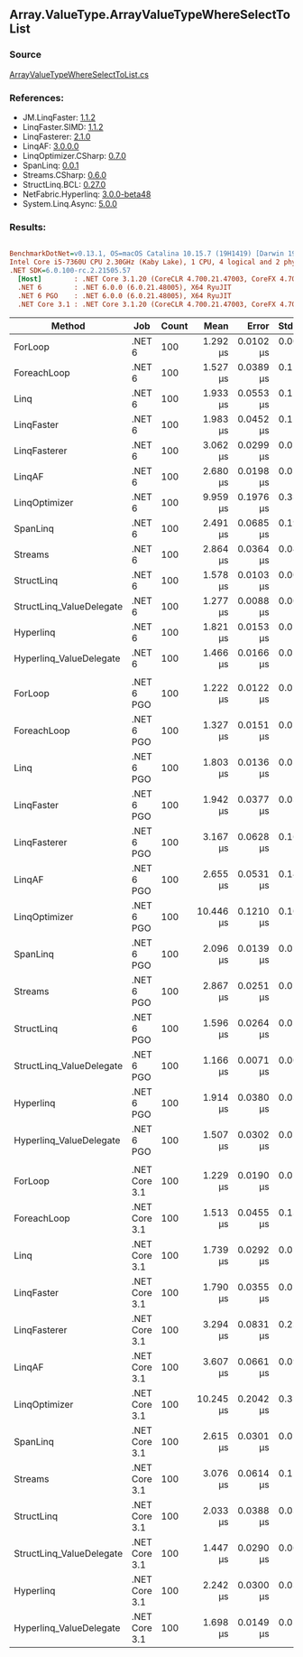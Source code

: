 ﻿## Array.ValueType.ArrayValueTypeWhereSelectToList

### Source
[ArrayValueTypeWhereSelectToList.cs](../LinqBenchmarks/Array/ValueType/ArrayValueTypeWhereSelectToList.cs)

### References:
- JM.LinqFaster: [1.1.2](https://www.nuget.org/packages/JM.LinqFaster/1.1.2)
- LinqFaster.SIMD: [1.1.2](https://www.nuget.org/packages/LinqFaster.SIMD/1.0.3)
- LinqFasterer: [2.1.0](https://www.nuget.org/packages/LinqFasterer/2.1.0)
- LinqAF: [3.0.0.0](https://www.nuget.org/packages/LinqAF/3.0.0.0)
- LinqOptimizer.CSharp: [0.7.0](https://www.nuget.org/packages/LinqOptimizer.CSharp/0.7.0)
- SpanLinq: [0.0.1](https://www.nuget.org/packages/SpanLinq/0.0.1)
- Streams.CSharp: [0.6.0](https://www.nuget.org/packages/Streams.CSharp/0.6.0)
- StructLinq.BCL: [0.27.0](https://www.nuget.org/packages/StructLinq/0.27.0)
- NetFabric.Hyperlinq: [3.0.0-beta48](https://www.nuget.org/packages/NetFabric.Hyperlinq/3.0.0-beta48)
- System.Linq.Async: [5.0.0](https://www.nuget.org/packages/System.Linq.Async/5.0.0)

### Results:
``` ini

BenchmarkDotNet=v0.13.1, OS=macOS Catalina 10.15.7 (19H1419) [Darwin 19.6.0]
Intel Core i5-7360U CPU 2.30GHz (Kaby Lake), 1 CPU, 4 logical and 2 physical cores
.NET SDK=6.0.100-rc.2.21505.57
  [Host]        : .NET Core 3.1.20 (CoreCLR 4.700.21.47003, CoreFX 4.700.21.47101), X64 RyuJIT
  .NET 6        : .NET 6.0.0 (6.0.21.48005), X64 RyuJIT
  .NET 6 PGO    : .NET 6.0.0 (6.0.21.48005), X64 RyuJIT
  .NET Core 3.1 : .NET Core 3.1.20 (CoreCLR 4.700.21.47003, CoreFX 4.700.21.47101), X64 RyuJIT


```
|                   Method |           Job | Count |      Mean |     Error |    StdDev |    Median |        Ratio | RatioSD |   Gen 0 |   Gen 1 | Allocated |
|------------------------- |-------------- |------ |----------:|----------:|----------:|----------:|-------------:|--------:|--------:|--------:|----------:|
|                  ForLoop |        .NET 6 |   100 |  1.292 μs | 0.0102 μs | 0.0090 μs |  1.290 μs |     baseline |         |  3.8605 |       - |      8 KB |
|              ForeachLoop |        .NET 6 |   100 |  1.527 μs | 0.0389 μs | 0.1110 μs |  1.515 μs | 1.15x slower |   0.08x |  3.8605 |       - |      8 KB |
|                     Linq |        .NET 6 |   100 |  1.933 μs | 0.0553 μs | 0.1597 μs |  1.925 μs | 1.62x slower |   0.11x |  3.9673 |       - |      8 KB |
|               LinqFaster |        .NET 6 |   100 |  1.983 μs | 0.0452 μs | 0.1274 μs |  1.946 μs | 1.51x slower |   0.08x |  6.4087 |       - |     13 KB |
|             LinqFasterer |        .NET 6 |   100 |  3.062 μs | 0.0299 μs | 0.0249 μs |  3.055 μs | 2.37x slower |   0.03x |  9.0332 |       - |     18 KB |
|                   LinqAF |        .NET 6 |   100 |  2.680 μs | 0.0198 μs | 0.0165 μs |  2.676 μs | 2.07x slower |   0.02x |  3.8605 |       - |      8 KB |
|            LinqOptimizer |        .NET 6 |   100 |  9.959 μs | 0.1976 μs | 0.3356 μs |  9.816 μs | 7.89x slower |   0.29x | 64.5142 |       - |    135 KB |
|                 SpanLinq |        .NET 6 |   100 |  2.491 μs | 0.0685 μs | 0.1986 μs |  2.518 μs | 1.95x slower |   0.11x |  3.8605 |       - |      8 KB |
|                  Streams |        .NET 6 |   100 |  2.864 μs | 0.0364 μs | 0.0433 μs |  2.847 μs | 2.21x slower |   0.02x |  4.1275 |       - |      8 KB |
|               StructLinq |        .NET 6 |   100 |  1.578 μs | 0.0103 μs | 0.0096 μs |  1.578 μs | 1.22x slower |   0.01x |  1.7281 |       - |      4 KB |
| StructLinq_ValueDelegate |        .NET 6 |   100 |  1.277 μs | 0.0088 μs | 0.0082 μs |  1.275 μs | 1.01x faster |   0.01x |  1.6804 |       - |      3 KB |
|                Hyperlinq |        .NET 6 |   100 |  1.821 μs | 0.0153 μs | 0.0143 μs |  1.815 μs | 1.41x slower |   0.02x |  1.6804 |       - |      3 KB |
|  Hyperlinq_ValueDelegate |        .NET 6 |   100 |  1.466 μs | 0.0166 μs | 0.0155 μs |  1.468 μs | 1.13x slower |   0.01x |  1.6804 |       - |      3 KB |
|                          |               |       |           |           |           |           |              |         |         |         |           |
|                  ForLoop |    .NET 6 PGO |   100 |  1.222 μs | 0.0122 μs | 0.0114 μs |  1.218 μs |     baseline |         |  3.8605 |       - |      8 KB |
|              ForeachLoop |    .NET 6 PGO |   100 |  1.327 μs | 0.0151 μs | 0.0141 μs |  1.320 μs | 1.09x slower |   0.01x |  3.8605 |       - |      8 KB |
|                     Linq |    .NET 6 PGO |   100 |  1.803 μs | 0.0136 μs | 0.0127 μs |  1.799 μs | 1.47x slower |   0.01x |  3.9673 |       - |      8 KB |
|               LinqFaster |    .NET 6 PGO |   100 |  1.942 μs | 0.0377 μs | 0.0353 μs |  1.939 μs | 1.59x slower |   0.03x |  6.4087 |       - |     13 KB |
|             LinqFasterer |    .NET 6 PGO |   100 |  3.167 μs | 0.0628 μs | 0.1699 μs |  3.121 μs | 2.66x slower |   0.13x |  9.0332 |       - |     18 KB |
|                   LinqAF |    .NET 6 PGO |   100 |  2.655 μs | 0.0531 μs | 0.1425 μs |  2.587 μs | 2.18x slower |   0.12x |  3.8605 |       - |      8 KB |
|            LinqOptimizer |    .NET 6 PGO |   100 | 10.446 μs | 0.1210 μs | 0.1073 μs | 10.443 μs | 8.54x slower |   0.13x | 64.5142 |       - |    135 KB |
|                 SpanLinq |    .NET 6 PGO |   100 |  2.096 μs | 0.0139 μs | 0.0123 μs |  2.091 μs | 1.71x slower |   0.02x |  3.8605 |       - |      8 KB |
|                  Streams |    .NET 6 PGO |   100 |  2.867 μs | 0.0251 μs | 0.0223 μs |  2.864 μs | 2.34x slower |   0.03x |  4.1275 |       - |      8 KB |
|               StructLinq |    .NET 6 PGO |   100 |  1.596 μs | 0.0264 μs | 0.0234 μs |  1.595 μs | 1.30x slower |   0.02x |  1.7281 |       - |      4 KB |
| StructLinq_ValueDelegate |    .NET 6 PGO |   100 |  1.166 μs | 0.0071 μs | 0.0059 μs |  1.167 μs | 1.05x faster |   0.01x |  1.6804 |       - |      3 KB |
|                Hyperlinq |    .NET 6 PGO |   100 |  1.914 μs | 0.0380 μs | 0.0337 μs |  1.901 μs | 1.57x slower |   0.03x |  1.6785 |       - |      3 KB |
|  Hyperlinq_ValueDelegate |    .NET 6 PGO |   100 |  1.507 μs | 0.0302 μs | 0.0762 μs |  1.497 μs | 1.25x slower |   0.04x |  1.6804 |       - |      3 KB |
|                          |               |       |           |           |           |           |              |         |         |         |           |
|                  ForLoop | .NET Core 3.1 |   100 |  1.229 μs | 0.0190 μs | 0.0149 μs |  1.229 μs |     baseline |         |  3.8605 |       - |      8 KB |
|              ForeachLoop | .NET Core 3.1 |   100 |  1.513 μs | 0.0455 μs | 0.1306 μs |  1.479 μs | 1.30x slower |   0.11x |  3.8605 |       - |      8 KB |
|                     Linq | .NET Core 3.1 |   100 |  1.739 μs | 0.0292 μs | 0.0286 μs |  1.737 μs | 1.41x slower |   0.03x |  3.9673 |       - |      8 KB |
|               LinqFaster | .NET Core 3.1 |   100 |  1.790 μs | 0.0355 μs | 0.0553 μs |  1.777 μs | 1.48x slower |   0.05x |  6.4087 |       - |     13 KB |
|             LinqFasterer | .NET Core 3.1 |   100 |  3.294 μs | 0.0831 μs | 0.2370 μs |  3.237 μs | 2.85x slower |   0.23x |  9.0332 |       - |     18 KB |
|                   LinqAF | .NET Core 3.1 |   100 |  3.607 μs | 0.0661 μs | 0.0927 μs |  3.608 μs | 2.95x slower |   0.11x |  3.8605 |       - |      8 KB |
|            LinqOptimizer | .NET Core 3.1 |   100 | 10.245 μs | 0.2042 μs | 0.3785 μs | 10.405 μs | 8.45x slower |   0.27x | 62.5000 | 11.7188 |    135 KB |
|                 SpanLinq | .NET Core 3.1 |   100 |  2.615 μs | 0.0301 μs | 0.0252 μs |  2.623 μs | 2.13x slower |   0.04x |  3.8605 |       - |      8 KB |
|                  Streams | .NET Core 3.1 |   100 |  3.076 μs | 0.0614 μs | 0.1506 μs |  3.087 μs | 2.49x slower |   0.10x |  4.1275 |       - |      8 KB |
|               StructLinq | .NET Core 3.1 |   100 |  2.033 μs | 0.0388 μs | 0.0381 μs |  2.047 μs | 1.65x slower |   0.05x |  1.7204 |       - |      4 KB |
| StructLinq_ValueDelegate | .NET Core 3.1 |   100 |  1.447 μs | 0.0290 μs | 0.0630 μs |  1.418 μs | 1.26x slower |   0.05x |  1.6766 |       - |      3 KB |
|                Hyperlinq | .NET Core 3.1 |   100 |  2.242 μs | 0.0300 μs | 0.0369 μs |  2.231 μs | 1.83x slower |   0.04x |  1.6747 |       - |      3 KB |
|  Hyperlinq_ValueDelegate | .NET Core 3.1 |   100 |  1.698 μs | 0.0149 μs | 0.0139 μs |  1.702 μs | 1.38x slower |   0.02x |  1.6766 |       - |      3 KB |
